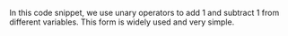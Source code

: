In this code snippet, we use unary operators to add 1 and subtract 1 from different variables. This form is widely used and very simple.